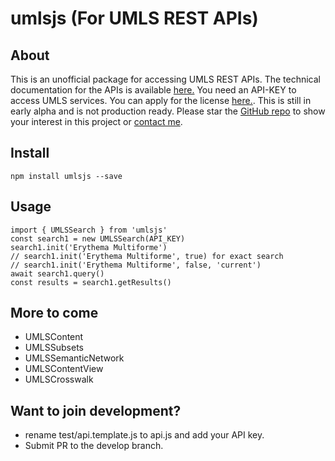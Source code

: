 # umlsjs (For UMLS REST APIs)

## About
This is an unofficial package for accessing UMLS REST APIs. The technical documentation for the APIs is available [here.](https://documentation.uts.nlm.nih.gov/) You need an API-KEY to access UMLS services. You can apply for the license [here.](https://uts.nlm.nih.gov/license.html). This is still in early alpha and is not production ready. Please star the [GitHub repo](https://github.com/dermatologist/umlsjs) to show your interest in this project or [contact me](https://nuchange.ca/contact).

## Install
```
npm install umlsjs --save

```

## Usage
```
import { UMLSSearch } from 'umlsjs'
const search1 = new UMLSSearch(API_KEY)
search1.init('Erythema Multiforme')
// search1.init('Erythema Multiforme', true) for exact search
// search1.init('Erythema Multiforme', false, 'current')
await search1.query()
const results = search1.getResults()

```

## More to come

* UMLSContent
* UMLSSubsets
* UMLSSemanticNetwork
* UMLSContentView
* UMLSCrosswalk

## Want to join development?

* rename test/api.template.js to api.js and add your API key.
* Submit PR to the develop branch.